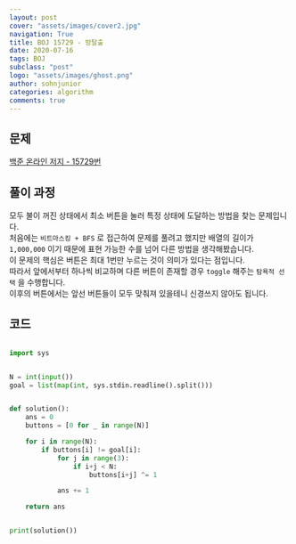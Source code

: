 ```yaml
---
layout: post
cover: "assets/images/cover2.jpg"
navigation: True
title: BOJ 15729 - 방탈출
date: 2020-07-16
tags: BOJ
subclass: "post"
logo: "assets/images/ghost.png"
author: sohnjunior
categories: algorithm
comments: true
---
```


## 문제

[백준 온라인 저지 - 15729번](https://www.acmicpc.net/problem/15729)

## 풀이 과정

모두 불이 꺼진 상태에서 최소 버튼을 눌러 특정 상태에 도달하는 방법을 찾는 문제입니다. <br>
처음에는 `비트마스킹 + BFS` 로 접근하여 문제를 풀려고 했지만 배열의 길이가 `1,000,000` 이기 때문에 표현 가능한 수를 넘어 다른 방법을 생각해봤습니다. <br>
이 문제의 핵심은 버튼은 최대 1번만 누르는 것이 의미가 있다는 점입니다. <br>
따라서 앞에서부터 하나씩 비교하며 다른 버튼이 존재할 경우 `toggle` 해주는 `탐욕적 선택` 을 수행합니다. <br>
이후의 버튼에서는 앞선 버튼들이 모두 맞춰져 있을테니 신경쓰지 않아도 됩니다. <br>

## 코드

```python

import sys


N = int(input())
goal = list(map(int, sys.stdin.readline().split()))


def solution():
    ans = 0
    buttons = [0 for _ in range(N)]

    for i in range(N):
        if buttons[i] != goal[i]:
            for j in range(3):
                if i+j < N:
                    buttons[i+j] ^= 1

            ans += 1

    return ans


print(solution())

```

